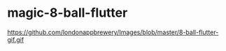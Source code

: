 # magic-8-ball-flutter
https://github.com/londonappbrewery/Images/blob/master/8-ball-flutter-gif.gif

